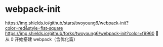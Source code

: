 # webpack-init
https://img.shields.io/github/stars/twoyoung6/webpack-init?color=red&style=flat-square https://img.shields.io/github/forks/twoyoung6/webpack-init?color=f9960
🚕从 0 开始搭建 webpack（含优化篇）

